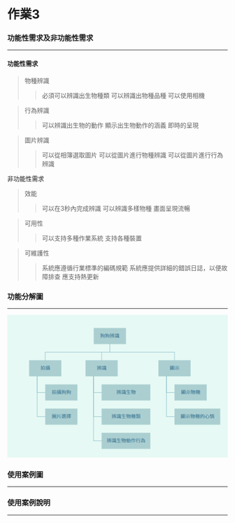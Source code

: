 # 作業3
### 功能性需求及非功能性需求
---
#### 功能性需求
> 物種辨識
>> 必須可以辨識出生物種類
>> 可以辨識出物種品種
>> 可以使用相機

> 行為辨識
>> 可以辨識出生物的動作
>> 顯示出生物動作的涵義
>> 即時的呈現

> 圖片辨識
>> 可以從相簿選取圖片
>> 可以從圖片進行物種辨識
>> 可以從圖片進行行為辨識

非功能性需求

> 效能
>> 可以在3秒內完成辨識
>> 可以辨識多樣物種
>> 畫面呈現流暢

> 可用性
>> 可以支持多種作業系統
>> 支持各種裝置

> 可維護性
>> 系統應遵循行業標準的編碼規範
>> 系統應提供詳細的錯誤日誌，以便故障排查
>> 應支持熱更新

### 功能分解圖
---
![FDD](FDD.png "FDD")

### 使用案例圖
---
### 使用案例說明
---
